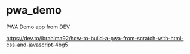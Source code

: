# pwa_demo
PWA Demo app from DEV

https://dev.to/ibrahima92/how-to-build-a-pwa-from-scratch-with-html-css-and-javascript-4bg5


